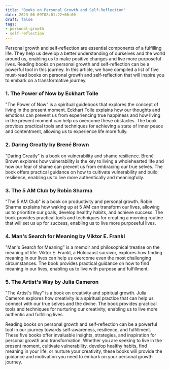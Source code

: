 ```yaml
---
title: "Books on Personal Growth and Self-Reflection"
date: 2023-06-09T08:01:22+00:00
draft: false
tags:
- personal-growth
- self-reflection
---
```


Personal growth and self-reflection are essential components of a fulfilling life. They help us develop a better understanding of ourselves and the world around us, enabling us to make positive changes and live more purposeful lives. Reading books on personal growth and self-reflection can be a powerful tool in this journey. In this article, we have compiled a list of five must-read books on personal growth and self-reflection that will inspire you to embark on a transformative journey.

### 1. The Power of Now by Eckhart Tolle

"The Power of Now" is a spiritual guidebook that explores the concept of living in the present moment. Eckhart Tolle explains how our thoughts and emotions can prevent us from experiencing true happiness and how living in the present moment can help us overcome these obstacles. The book provides practical tools and techniques for achieving a state of inner peace and contentment, allowing us to experience life more fully.

### 2. Daring Greatly by Brené Brown

"Daring Greatly" is a book on vulnerability and shame resilience. Brené Brown explores how vulnerability is the key to living a wholehearted life and how our fear of shame can prevent us from embracing our true selves. The book offers practical guidance on how to cultivate vulnerability and build resilience, enabling us to live more authentically and meaningfully.

### 3. The 5 AM Club by Robin Sharma

"The 5 AM Club" is a book on productivity and personal growth. Robin Sharma explains how waking up at 5 AM can transform our lives, allowing us to prioritize our goals, develop healthy habits, and achieve success. The book provides practical tools and techniques for creating a morning routine that will set us up for success, enabling us to live more purposeful lives.

### 4. Man's Search for Meaning by Viktor E. Frankl

"Man's Search for Meaning" is a memoir and philosophical treatise on the meaning of life. Viktor E. Frankl, a Holocaust survivor, explores how finding meaning in our lives can help us overcome even the most challenging circumstances. The book provides practical guidance on how to find meaning in our lives, enabling us to live with purpose and fulfillment.

### 5. The Artist's Way by Julia Cameron

"The Artist's Way" is a book on creativity and spiritual growth. Julia Cameron explores how creativity is a spiritual practice that can help us connect with our true selves and the divine. The book provides practical tools and techniques for nurturing our creativity, enabling us to live more authentic and fulfilling lives.

Reading books on personal growth and self-reflection can be a powerful tool in our journey towards self-awareness, resilience, and fulfillment. These five books offer invaluable insights, strategies, and inspiration for personal growth and transformation. Whether you are seeking to live in the present moment, cultivate vulnerability, develop healthy habits, find meaning in your life, or nurture your creativity, these books will provide the guidance and motivation you need to embark on your personal growth journey.
